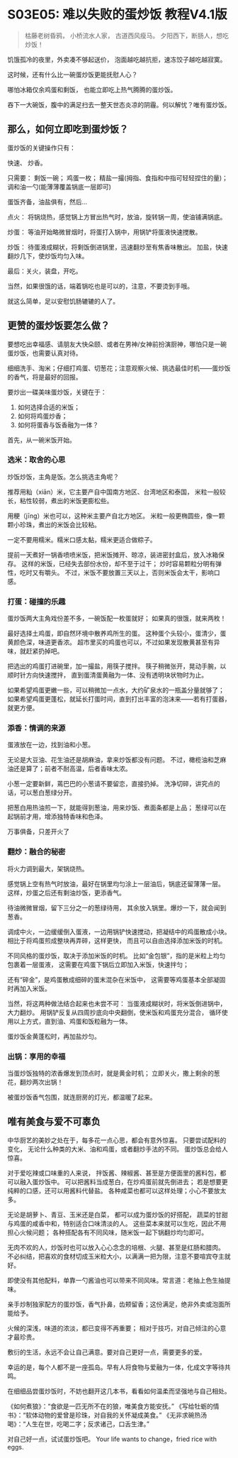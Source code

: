 # S03E05: 难以失败的蛋炒饭 教程V4.1版

> 枯藤老树昏鸦，
> 小桥流水人家，
> 古道西风瘦马。
> 夕阳西下，断肠人，想吃炒饭！

饥饿孤冷的夜里，外卖凑不够起送价，
泡面越吃越抗拒，速冻饺子越吃越寂寞。

这时候，还有什么比一碗蛋炒饭更能抚慰人心？

哪怕冰箱仅余鸡蛋和剩饭，
也能立即吃上热气腾腾的蛋炒饭。

吞下一大碗饭，腹中的满足扫去一整天世态炎凉的阴霾。何以解忧？唯有蛋炒饭。

## 那么，如何立即吃到蛋炒饭？

蛋炒饭的关键操作只有：

快速、
炒香。

只需要：
剩饭一碗；
鸡蛋一枚；
精盐一撮(拇指、食指和中指可轻轻捏住的量)；
调和油一勺(能薄薄覆盖锅底一层即可)

蛋饭齐备，油盐俱有，然后...

点火：
将锅烧热，感觉锅上方冒出热气时，放油，旋转锅一周，使油铺满锅底。

炒蛋：
等油开始略微冒烟时，将蛋打入锅中，用锅铲将蛋液快速搅散。

炒饭：
待蛋液成糊状，将剩饭倒进锅里，迅速翻炒至有焦香味散出。
加盐，快速翻炒几下，使炒饭均匀入味。

最后：关火，装盘，开吃。

当然，如果很饿的话，端着锅吃也是可以的，注意，不要烫到手哦。

就这么简单，足以安慰饥肠辘辘的人了。

## 更赞的蛋炒饭要怎么做？

要想吃出幸福感、请朋友大快朵颐、或者在男神/女神前扮演厨神，哪怕只是一碗蛋炒饭，也需要认真对待。

细细洗手、淘米；仔细打鸡蛋、切葱花；注意观察火候、挑选最佳时机——蛋炒饭的香气，将是最好的回报。

要炒出一碟美味蛋炒饭，关键在于：

1. 如何选择合适的米饭；
2. 如何将鸡蛋炒香；
3. 如何将蛋香与饭香融为一体？

首先，从一碗米饭开始。

### 选米：取舍的心思

炒饭炒饭，主角是饭。怎么挑选主角呢？

推荐用籼（xiān）米，它主要产自中国南方地区、台湾地区和泰国，
米粒一般较长，粘性较弱，煮出的米饭更膨松些。

用粳（jīng）米也可以，这种米主要产自北方地区。
米粒一般更椭圆些，像一颗颗小珍珠，煮出的米饭会比较粘。

一定不要用糯米。糯米口感太黏，糯米更适合做粽子。

提前一天煮好一锅香喷喷米饭，把米饭摊开、晾凉，装进密封盒后，放入冰箱保存。
这样的米饭，已经失去部份水份，却不至于过干；
炒时容易颗粒分明有弹性，吃时又有嚼头。
不过，米饭不要放置三天以上，否则米饭会太干，影响口感。

### 打蛋：碰撞的乐趣

蛋炒饭两大主角戏份差不多，一碗饭配一枚蛋就好；
如果真的很饿，就来两枚！

最好选择土鸡蛋，即自然环境中散养鸡所生的蛋。
这种蛋个头较小，蛋清少，蛋黄颜色深，味道更香浓。
超市里买的鸡蛋也可以，不过如果发现散黄甚至有异味，就赶紧扔掉吧。

把选出的鸡蛋打进碗里，加一撮盐，用筷子搅拌。
筷子稍微张开，晃动手腕，以顺时针方向快速搅拌，
直到蛋清蛋黄融为一体、没有透明块状物时为止。

如果希望鸡蛋更嫩一些，可以稍微加一点水，大约矿泉水的一瓶盖分量就够了；
如果希望鸡蛋更蓬松，就延长打蛋时间，直到打出丰富的泡沫来——若有打蛋器，就更方便。

### 添香：情调的来源

蛋液放在一边，找到油和小葱。

无论是大豆油、花生油还是胡麻油，拿来炒饭都没有问题。
不过，橄榄油和芝麻油还是算了；前者不耐高温，后者香味太浓。

小葱一定要新鲜，蔫巴巴的小葱请不要留恋，直接扔掉。
洗净切碎，讲究点的话，可以葱白葱绿分开。

把葱白用热油煎一下，就能得到葱油，用来炒饭、煮面条都是上品；
葱绿可以在起锅前才用，增添独特香味和色泽。

万事俱备，只差开火了

### 翻炒：融合的秘密

将火力调到最大，架锅烧热。

感觉锅上空有热气时放油，最好在锅里均匀涂上一层油后，锅底还留薄薄一层。
这样，炒蛋之后还有剩油炒饭，更添香气。

待油微微冒烟，留下三分之一的葱绿待用，
其余放入锅里。爆炒一下，就会闻到葱香。

调成中火，一边缓缓倒入蛋液，一边用锅铲快速搅动，把凝结中的鸡蛋散成小块。
相比于将鸡蛋煎成整块再弄碎，这样更快，
而且可以自由选择添加米饭的时机。

不同风格的蛋炒饭，取决于添加米饭的时机。
比如“金包银”，指的是米粒上均匀包裹着一层蛋液，
这需要在鸡蛋下锅后立即加入米饭，快速拌匀；

还有“碎金”，是鸡蛋散成细碎的蛋末混杂在米饭中，
这需要等鸡蛋基本全部凝固时再加入米饭。

当然，将这两种做法结合起来也未尝不可：
当蛋液成糊状时，将米饭倒进锅中，大力翻炒。
用锅铲反复从四周抄底向中央翻倒，使米饭和鸡蛋充分混合，
循环使用以上方式，直到油、鸡蛋和饭粒融为一体。

蛋炒饭金黄蓬松时，再加盐炒匀。

### 出锅：享用的幸福

当蛋炒饭独特的浓香爆发到顶点时，就是黄金时机；
立即关火，撒上剩余的葱花，翻炒两次出锅！

被蛋炒饭香气包围，就连厨房的灯光，都温暖了起来。

## 唯有美食与爱不可辜负

中华厨艺的美妙之处在于，每多花一点心思，都会有意外惊喜。
只要尝试配料的变化，
无论什么种类的大米、油和鸡蛋，或者翻炒手法的不同。
蛋炒饭总会给人惊喜。

对于爱吃辣或口味重的人来说，
拌饭酱、辣椒酱、甚至是方便面里的酱料包，都可以融入蛋炒饭中。
可以把酱料当成葱白，在炒鸡蛋前就先倒进去；
若是想要更纯粹的口感，还可以用酱料代替盐。
各种咸菜也都可以这样处理；小心不要放太多。

无论是胡萝卜、青豆、玉米还是白菜，
都可以成为蛋炒饭的好搭配，
蔬菜的甘甜与鸡蛋的咸香中和，特别适合口味清淡的人。
这些菜本来就可以生吃，因此不用担心火候问题；
各种搭配各有不同风味，随米饭一起下锅翻炒均匀即可。

无肉不欢的人，炒饭时也可以放入心心念念的培根、火腿、甚至是红肠和腊肉。
不必纠结，把喜欢的食材切成玉米粒大小，以满满一把为限，注意不要喧宾夺主就好。

即使没有其他配料，单靠一勺酱油也可以带来不同风味。常言道：老抽上色生抽提味。

亲手炒制独家配方的蛋炒饭，香气扑鼻，齿颊留香；这份满足，绝非外卖或泡面所能给予。

火候的深浅，味道的浓淡，都已变得不再重要；
相对于技巧，对自己倾注的心意才最珍贵。

敷衍的生活，永远不会让自己满意。要对自己更好一点，需要更多的爱。

幸运的是，每个人都不是一座孤岛。早有人将食物与爱融为一体，化成文字等待共鸣。

在细细品尝蛋炒饭时，不妨也翻开这几本书，看看如何温柔而坚强地与自己相处。

《如何煮狼》：“食欲是一匹无所不在的狼，唯美食方能安抚。”
《写给牡蛎的情书》：“软体动物的爱曾是珍珠，对自我的关怀凝成美食。”
《无非求碗热汤喝》：“人生在世，吃喝二字；反求诸己，口舌生津。”

对自己好一点，试试蛋炒饭吧。
Your life wants to change，fried rice with eggs.

